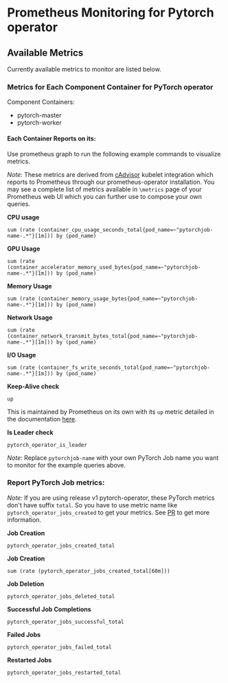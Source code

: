 # Prometheus Monitoring for Pytorch operator

## Available Metrics

Currently available metrics to monitor are listed below.

### Metrics for Each Component Container for PyTorch operator

Component Containers:
* pytorch-master
* pytorch-worker

#### Each Container Reports on its:

Use prometheus graph to run the following example commands to visualize metrics.

*Note*: These metrics are derived from [cAdvisor](https://github.com/google/cadvisor) kubelet integration which reports to Prometheus through our prometheus-operator installation. You may see a complete list of metrics available in `\metrics` page of your Prometheus web UI which you can further use to compose your own queries.

**CPU usage**
```
sum (rate (container_cpu_usage_seconds_total{pod_name=~"pytorchjob-name-.*"}[1m])) by (pod_name)
```

**GPU Usage**
```
sum (rate (container_accelerator_memory_used_bytes{pod_name=~"pytorchjob-name-.*"}[1m])) by (pod_name)
```

**Memory Usage**
```
sum (rate (container_memory_usage_bytes{pod_name=~"pytorchjob-name-.*"}[1m])) by (pod_name)
```

**Network Usage**
```
sum (rate (container_network_transmit_bytes_total{pod_name=~"pytorchjob-name-.*"}[1m])) by (pod_name)
```

**I/O Usage**
```
sum (rate (container_fs_write_seconds_total{pod_name=~"pytorchjob-name-.*"}[1m])) by (pod_name)
```

**Keep-Alive check**  
```
up
```
This is maintained by Prometheus on its own with its `up` metric detailed in the documentation [here](https://prometheus.io/docs/concepts/jobs_instances/#automatically-generated-labels-and-time-series).

**Is Leader check**
```
pytorch_operator_is_leader
```

*Note*: Replace `pytorchjob-name` with your own PyTorch Job name you want to monitor for the example queries above.

### Report PyTorch Job metrics:

*Note*: If you are using release v1 pytorch-operator, these PyTorch metrics don't have suffix `total`. So you have to use metric name like `pytorch_operator_jobs_created` to get your metrics. See [PR](https://github.com/kubeflow/pytorch-operator/pull/201) to get more information.

**Job Creation**
```
pytorch_operator_jobs_created_total
```

**Job Creation**
```
sum (rate (pytorch_operator_jobs_created_total[60m]))
```

**Job Deletion**
```
pytorch_operator_jobs_deleted_total
```

**Successful Job Completions**
```
pytorch_operator_jobs_successful_total
```

**Failed Jobs**
```
pytorch_operator_jobs_failed_total
```

**Restarted Jobs**
```
pytorch_operator_jobs_restarted_total
```
